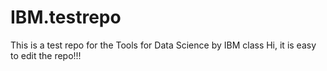 # IBM.testrepo
This is a test repo for the Tools for Data Science by IBM class
Hi, it is easy to edit the repo!!!
